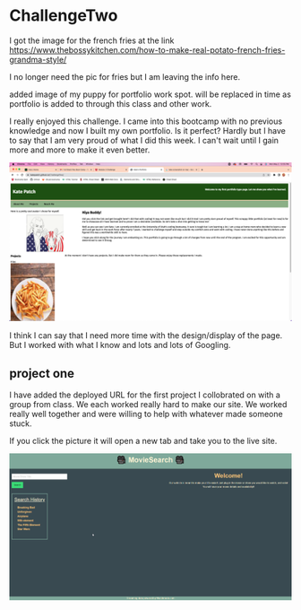 # ChallengeTwo

I got the image for the french fries at the link <https://www.thebossykitchen.com/how-to-make-real-potato-french-fries-grandma-style/>

I no longer need the pic for fries but I am leaving the info here.

added image of my puppy for portfolio work spot.  will be replaced in time as portfolio is added to through this class and other work.

I really enjoyed this challenge.  I came into this bootcamp with no previous knowledge and now I built my own portfolio.  Is it perfect?  Hardly but I have to say that I am very proud of what I did this week.  I can't wait until I gain more and more to make it even better.  

![screenshot](./assets/Screen-Shot.png)

I think I can say that I need more time with the design/display of the page.  But I worked with what I know and lots and lots of Googling.

## project one

I have added the deployed URL for the first project I collobrated on with a group from class.  We each worked really hard to make our site.  We worked really well together and were willing to help with whatever made someone stuck.  

If you click the picture it will open a new tab and take you to the live site.

![screenshot](./assets/5VMmBq6.png)
